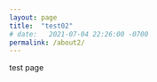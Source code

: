 ```yaml
---
layout: page
title:  "test02"
# date:   2021-07-04 22:26:00 -0700
permalink: /about2/
---
```

test page